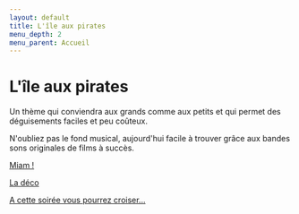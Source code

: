 ```yaml
---
layout: default
title: L'île aux pirates
menu_depth: 2
menu_parent: Accueil
---
```


# L'île aux pirates

Un thème qui conviendra aux grands comme aux petits et qui permet des déguisements faciles et peu coûteux.

N'oubliez pas le fond musical, aujourd'hui facile à trouver grâce aux bandes sons originales de films à succès.

[Miam !](/pages/30_ile_aux_pirates/miam.html)

[La déco](/pages/30_ile_aux_pirates/deco.html)

[A cette soirée vous pourrez croiser...](/pages/30_ile_aux_pirates/deguisements.html)